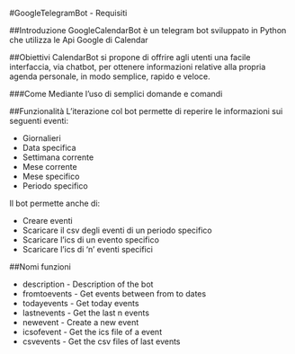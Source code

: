 #GoogleTelegramBot - Requisiti

##Introduzione
GoogleCalendarBot è un telegram bot sviluppato in Python che utilizza le Api Google di Calendar

##Obiettivi
CalendarBot si propone di offrire agli utenti una facile interfaccia, via chatbot, per ottenere informazioni relative alla propria agenda personale, in modo semplice, rapido e veloce.

###Come
Mediante l’uso di semplici domande e comandi

##Funzionalità
L’iterazione col bot permette di reperire le informazioni sui seguenti eventi:
* Giornalieri
* Data specifica
* Settimana corrente
* Mese corrente
* Mese specifico
* Periodo specifico

Il bot permette anche di:
* Creare eventi
* Scaricare il csv degli eventi di un periodo specifico
* Scaricare l’ics di un evento specifico
* Scaricare l’ics di ‘n’ eventi specifici

##Nomi funzioni
* description - Description of the bot
* fromtoevents - Get events between from to dates
* todayevents - Get today events
* lastnevents - Get the last n events
* newevent - Create a new event
* icsofevent - Get the ics file of a event
* csvevents - Get the csv files of last events